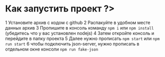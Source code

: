# Как запустить проект ?>

1 Установите архив с кодом с github
2 Распакуйте в удобном месте данных архив
3 Пропишите в консоль команду `npm i` или `npm install` (убедитесь что у вас установлен nodejs)
4 Затем откройте консоль и перейдите в папку проекта
5 Далее нужно прописать `npm start` или `npm run start`
6 чтобы подключить json-server, нужно прописать в отдельном окне консоли `npm run fake-json`

